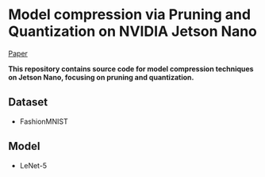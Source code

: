 # Model compression via Pruning and Quantization on NVIDIA Jetson Nano

[Paper](https://drive.google.com/file/d/1xVQjVuJvFmD0Yktru4ozkDjvm9NZkePI/view?usp=drive_link)

**This repository contains source code for model compression techniques on Jetson Nano, focusing on pruning and quantization.**

## Dataset
- FashionMNIST

## Model
- LeNet-5
